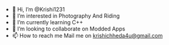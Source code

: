 - 👋 Hi, I’m @Krishi1231
- 👀 I’m interested in Photography And Riding
- 🌱 I’m currently learning C++
- 💞️ I’m looking to collaborate on Modded Apps 
- 📫 How to reach me Mail me on krishichheda4u@gmail.com
